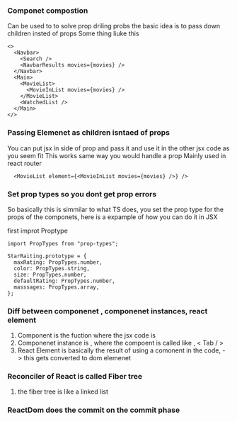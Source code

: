 ### Componet compostion

Can be used to to solve prop driling probs
the basic idea is to pass down children insted of props
Some thing liuke this

    <>
      <Navbar>
        <Search />
        <NavbarResults movies={movies} />
      </Navbar>
      <Main>
        <MovieList>
          <MovieInList movies={movies} />
        </MovieList>
        <WatchedList />
      </Main>
    </>

### Passing Elemenet as children isntaed of props

You can put jsx in side of prop and pass it and use it in the other jsx code as you seem fit
This works same way you would handle a prop
Mainly used in react router

      <MovieList element={<MovieInList movies={movies} />} />

### Set prop types so you dont get prop errors

So basically this is simmilar to what TS does, you set the prop type for the props of the componets, here is a expample of how you can do it in JSX

first improt Proptype

    import PropTypes from "prop-types";

    StarRaiting.prototype = {
      maxRating: PropTypes.number,
      color: PropTypes.string,
      size: PropTypes.number,
      defaultRating: PropTypes.number,
      masssages: PropTypes.array,
    };

### Diff between componenet , componenet instances, react element

1. Component is the fuction where the jsx code is
2. Componenet instance is , where the compoent is called like , < Tab / >
3. React Element is basically the result of using a comonent in the code, - > this gets converted to dom elemenet

### Reconciler of React is called Fiber tree

1. the fiber tree is like a linked list

### ReactDom does the commit on the commit phase
